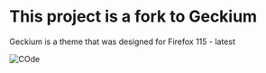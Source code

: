 # This project is a fork to Geckium
Geckium is a theme that was designed for Firefox 115 - latest

![COde](https://i.imgur.com/pYEiqEE.png)
